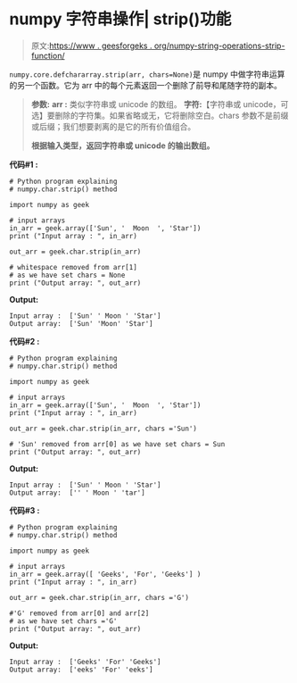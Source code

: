 # numpy 字符串操作| strip()功能

> 原文:[https://www . geesforgeks . org/numpy-string-operations-strip-function/](https://www.geeksforgeeks.org/numpy-string-operations-strip-function/)

`numpy.core.defchararray.strip(arr, chars=None)`是 numpy 中做字符串运算的另一个函数。它为 arr 中的每个元素返回一个删除了前导和尾随字符的副本。

> **参数:**
> **arr :** 类似字符串或 unicode 的数组。
> **字符:**【字符串或 unicode，可选】要删除的字符集。如果省略或无，它将删除空白。chars 参数不是前缀或后缀；我们想要剥离的是它的所有价值组合。
> 
> **根据输入类型，返回字符串或 unicode 的输出数组。**

**代码#1 :**

```
# Python program explaining
# numpy.char.strip() method 

import numpy as geek

# input arrays  
in_arr = geek.array(['Sun', '  Moon  ', 'Star'])
print ("Input array : ", in_arr) 

out_arr = geek.char.strip(in_arr)

# whitespace removed from arr[1] 
# as we have set chars = None
print ("Output array: ", out_arr) 
```

**Output:**

```
Input array :  ['Sun' ' Moon ' 'Star']
Output array:  ['Sun' 'Moon' 'Star']

```

**代码#2 :**

```
# Python program explaining
# numpy.char.strip() method 

import numpy as geek

# input arrays  
in_arr = geek.array(['Sun', '  Moon  ', 'Star'])
print ("Input array : ", in_arr) 

out_arr = geek.char.strip(in_arr, chars ='Sun')

# 'Sun' removed from arr[0] as we have set chars = Sun
print ("Output array: ", out_arr) 
```

**Output:**

```
Input array :  ['Sun' ' Moon ' 'Star']
Output array:  ['' ' Moon ' 'tar']

```

**代码#3 :**

```
# Python program explaining
# numpy.char.strip() method 

import numpy as geek

# input arrays 
in_arr = geek.array([ 'Geeks', 'For', 'Geeks'] )
print ("Input array : ", in_arr) 

out_arr = geek.char.strip(in_arr, chars ='G')

#'G' removed from arr[0] and arr[2]
# as we have set chars ='G'
print ("Output array: ", out_arr) 
```

**Output:**

```
Input array :  ['Geeks' 'For' 'Geeks']
Output array:  ['eeks' 'For' 'eeks']

```